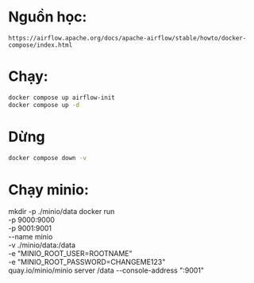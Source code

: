 # Nguồn học:
    https://airflow.apache.org/docs/apache-airflow/stable/howto/docker-compose/index.html

# Chạy:
```sh
docker compose up airflow-init
docker compose up -d
```
# Dừng
```sh
docker compose down -v
```
# Chạy minio:
mkdir -p ./minio/data
docker run \
    -p 9000:9000 \
    -p 9001:9001 \
    --name minio \
    -v ./minio/data:/data \
    -e "MINIO_ROOT_USER=ROOTNAME" \
    -e "MINIO_ROOT_PASSWORD=CHANGEME123" \
    quay.io/minio/minio server /data --console-address ":9001"